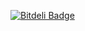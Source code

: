 [![Bitdeli Badge](https://d2weczhvl823v0.cloudfront.net/esbanarango/drillbox/trend.png)](https://bitdeli.com/free "Bitdeli Badge")

